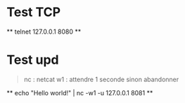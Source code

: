 # Test TCP
** telnet 127.0.0.1 8080 **

# Test upd
> nc : netcat
> w1 : attendre 1 seconde sinon abandonner

** echo "Hello world!" | nc -w1 -u 127.0.0.1 8081 **